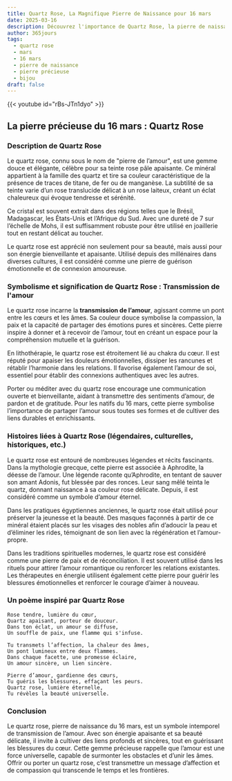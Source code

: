 ```yaml
---
title: Quartz Rose, La Magnifique Pierre de Naissance pour 16 mars
date: 2025-03-16
description: Découvrez l'importance de Quartz Rose, la pierre de naissance du 16 mars qui symbolise Transmission de l'amour. Laissez sa beauté et sa signification illuminer votre journée.
author: 365jours
tags:
  - quartz rose
  - mars
  - 16 mars
  - pierre de naissance
  - pierre précieuse
  - bijou
draft: false
---
```


{{< youtube id="rBs-JTn1dyo" >}}

## La pierre précieuse du 16 mars : Quartz Rose

### Description de Quartz Rose

Le quartz rose, connu sous le nom de "pierre de l’amour", est une gemme douce et élégante, célèbre pour sa teinte rose pâle apaisante. Ce minéral appartient à la famille des quartz et tire sa couleur caractéristique de la présence de traces de titane, de fer ou de manganèse. La subtilité de sa teinte varie d’un rose translucide délicat à un rose laiteux, créant un éclat chaleureux qui évoque tendresse et sérénité.

Ce cristal est souvent extrait dans des régions telles que le Brésil, Madagascar, les États-Unis et l’Afrique du Sud. Avec une dureté de 7 sur l’échelle de Mohs, il est suffisamment robuste pour être utilisé en joaillerie tout en restant délicat au toucher.

Le quartz rose est apprécié non seulement pour sa beauté, mais aussi pour son énergie bienveillante et apaisante. Utilisé depuis des millénaires dans diverses cultures, il est considéré comme une pierre de guérison émotionnelle et de connexion amoureuse.

### Symbolisme et signification de Quartz Rose : Transmission de l'amour

Le quartz rose incarne la **transmission de l’amour**, agissant comme un pont entre les cœurs et les âmes. Sa couleur douce symbolise la compassion, la paix et la capacité de partager des émotions pures et sincères. Cette pierre inspire à donner et à recevoir de l’amour, tout en créant un espace pour la compréhension mutuelle et la guérison.

En lithothérapie, le quartz rose est étroitement lié au chakra du cœur. Il est réputé pour apaiser les douleurs émotionnelles, dissiper les rancunes et rétablir l’harmonie dans les relations. Il favorise également l’amour de soi, essentiel pour établir des connexions authentiques avec les autres.

Porter ou méditer avec du quartz rose encourage une communication ouverte et bienveillante, aidant à transmettre des sentiments d’amour, de pardon et de gratitude. Pour les natifs du 16 mars, cette pierre symbolise l’importance de partager l’amour sous toutes ses formes et de cultiver des liens durables et enrichissants.

### Histoires liées à Quartz Rose (légendaires, culturelles, historiques, etc.)

Le quartz rose est entouré de nombreuses légendes et récits fascinants. Dans la mythologie grecque, cette pierre est associée à Aphrodite, la déesse de l’amour. Une légende raconte qu’Aphrodite, en tentant de sauver son amant Adonis, fut blessée par des ronces. Leur sang mêlé teinta le quartz, donnant naissance à sa couleur rose délicate. Depuis, il est considéré comme un symbole d’amour éternel.

Dans les pratiques égyptiennes anciennes, le quartz rose était utilisé pour préserver la jeunesse et la beauté. Des masques façonnés à partir de ce minéral étaient placés sur les visages des nobles afin d’adoucir la peau et d’éliminer les rides, témoignant de son lien avec la régénération et l’amour-propre.

Dans les traditions spirituelles modernes, le quartz rose est considéré comme une pierre de paix et de réconciliation. Il est souvent utilisé dans les rituels pour attirer l’amour romantique ou renforcer les relations existantes. Les thérapeutes en énergie utilisent également cette pierre pour guérir les blessures émotionnelles et renforcer le courage d’aimer à nouveau.

### Un poème inspiré par Quartz Rose

```
Rose tendre, lumière du cœur,  
Quartz apaisant, porteur de douceur.  
Dans ton éclat, un amour se diffuse,  
Un souffle de paix, une flamme qui s'infuse.

Tu transmets l’affection, la chaleur des âmes,  
Un pont lumineux entre deux flammes.  
Dans chaque facette, une promesse éclaire,  
Un amour sincère, un lien sincère.

Pierre d’amour, gardienne des cœurs,  
Tu guéris les blessures, effaçant les peurs.  
Quartz rose, lumière éternelle,  
Tu révèles la beauté universelle.  
```

### Conclusion

Le quartz rose, pierre de naissance du 16 mars, est un symbole intemporel de transmission de l’amour. Avec son énergie apaisante et sa beauté délicate, il invite à cultiver des liens profonds et sincères, tout en guérissant les blessures du cœur. Cette gemme précieuse rappelle que l’amour est une force universelle, capable de surmonter les obstacles et d’unir les âmes. Offrir ou porter un quartz rose, c’est transmettre un message d’affection et de compassion qui transcende le temps et les frontières.